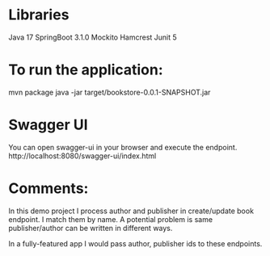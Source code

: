 # Libraries
Java 17
SpringBoot 3.1.0
Mockito
Hamcrest
Junit 5


# To run the application:
mvn package
java -jar target/bookstore-0.0.1-SNAPSHOT.jar


# Swagger UI
You can open swagger-ui in your browser and execute the endpoint.
http://localhost:8080/swagger-ui/index.html

# Comments:
In this demo project I process author and publisher in create/update book endpoint. 
I match them by name. A potential problem is same publisher/author can be written in different ways.

In a fully-featured app I would pass author, publisher ids to these endpoints.







